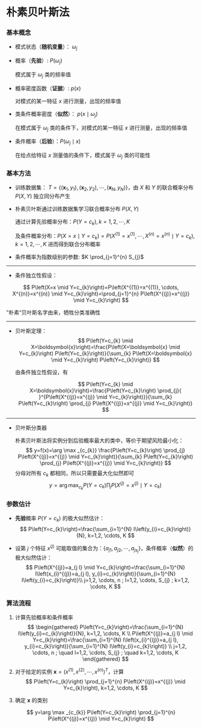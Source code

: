 # 朴素贝叶斯法
### 基本概念

- 模式状态（**随机变量**）： $\omega_j$

- 概率（**先验**）: $P\left(\omega_{j}\right)$

  模式属于 $\omega_{j}$ 类的频率值

- 概率密度函数（**证据**）: $p(x)$

  对模式的某一特征 $x$ 进行测量，出现的频率值

- 类条件概率密度（**似然**）： $p\left(x \mid \omega_{j}\right)$

  在模式属于 $\omega_{j}$ 类的条件下，对模式的某一特征 $x$ 进行测量，出现的频率值

- 条件概率（**后验**）：$P\left(\omega_{j} \mid x\right)$

  在给点给特征 $x$ 测量值的条件下，模式属于 $\omega_{j}$ 类的可能性

### 基本方法

- 训练数据集： $T=\left\{\left(\boldsymbol{x}_{1}, y_{1}\right),\left(\boldsymbol{x}_{2}, y_{2}\right), \cdots,\left(\boldsymbol{x}_{N}, y_{N}\right)\right\}$，由 $X$ 和 $Y$ 的联合概率分布 $P(X, Y)$ 独立同分布产生

- 朴素贝叶斯通过训练数据集学习联合概率分布 $P(X, Y)$

  通过计算先验概率分布：$P\left(Y=c_{k}\right), k=1,2, \cdots, K$

  及条件概率分布：$P\left(X=x \mid Y=c_{k}\right)=P\left(X^{(1)}=x^{(1)}, \cdots, X^{(n)}=x^{(n)} \mid Y=c_{k}\right), k=1,2, \cdots, K$ 进而得到联合分布概率

- 条件概率为指数级别的参数: $K \prod_{j=1}^{n} S_{j}$

------



- 条件独立性假设：

$$
P\left(X=x \mid Y=c_{k}\right)=P\left(X^{(1)}=x^{(1)}, \cdots, X^{(n)}=x^{(n)} \mid Y=c_{k}\right)=\prod_{j=1}^{n} P\left(X^{(j)}=x^{(j)} \mid Y=c_{k}\right)
$$

”朴素“贝叶斯名字由来，牺牲分类准确性

------



- 贝叶斯定理：
  $$
  P\left(Y=c_{k} \mid X=\boldsymbol{x}\right)=\frac{P\left(X=\boldsymbol{x} \mid Y=c_{k}\right) P\left(Y=c_{k}\right)}{\sum_{k} P\left(X=\boldsymbol{x} \mid Y=c_{k}\right) P\left(Y=c_{k}\right)}
  $$
  

  由条件独立性假设，有

   
  $$
  P\left(Y=c_{k} \mid X=\boldsymbol{x}\right)=\frac{P\left(Y=c_{k}\right) \prod_{j}{ }^{P\left(X^{(j)}=x^{(j)} \mid Y=c_{k}\right)}}{\sum_{k} P\left(Y=c_{k}\right) \prod_{j} P\left(X^{(j)}=x^{(j)} \mid Y=c_{k}\right)}
  $$

------



- 贝叶斯分类器

  朴素贝叶斯法将实例分到后验概率最大的类中，等价于期望风险最小化：
  $$
  y=f(x)=\arg \max _{c_{k}} \frac{P\left(Y=c_{k}\right) \prod_{j} P\left(X^{(j)}=x^{(j)} \mid Y=c_{k}\right)}{\sum_{k} P\left(Y=c_{k}\right) \prod_{j} P\left(X^{(j)}=x^{(j)} \mid Y=c_{k}\right)}
  $$
  分母对所有 $c_{k}$ 都相同，所以只需要最大化似然即可
  $$
  y=\arg \max _{c_{k}} P\left(Y=c_{k}\right) \prod_{j} P\left(X^{(j)}=x^{(j)} \mid Y=c_{k}\right)
  $$

### 参数估计

- **先验**概率 $P\left(Y=c_{k}\right)$ 的极大似然估计：
  $$
  P\left(Y=c_{k}\right)=\frac{\sum_{i=1}^{N} I\left(y_{i}=c_{k}\right)}{N}, k=1,2, \cdots, K
  $$
  

- 设第 $j$ 个特征 $x^{(j)}$ 可能取值的集合为：$\left\{a_{j 1}, a_{j 2}, \cdots, a_{j s_{j}}\right\}$，条件概率（**似然**）的极大似然估计：
  $$
  P\left(X^{(j)}=a_{j l} \mid Y=c_{k}\right)=\frac{\sum_{i=1}^{N} I\left(x_{i}^{(j)}=a_{j l}, y_{i}=c_{k}\right)}{\sum_{i=1}^{N} I\left(y_{i}=c_{k}\right)}\\
  j=1,2, \cdots, n ; l=1,2, \cdots, S_{j} ; k=1,2, \cdots, K
  $$

### 算法流程

1. 计算先验概率和条件概率
   $$
   \begin{gathered}
   P\left(Y=c_{k}\right)=\frac{\sum_{i=1}^{N} I\left(y_{i}=c_{k}\right)}{N}, k=1,2, \cdots, K \\
   P\left(X^{(j)}=a_{j l} \mid Y=c_{k}\right)=\frac{\sum_{i=1}^{N} I\left(x_{i}^{(j)}=a_{j l}, y_{i}=c_{k}\right)}{\sum_{i=1}^{N} I\left(y_{i}=c_{k}\right)} \\
   j=1,2, \cdots, n ; \quad l=1,2, \cdots, S_{j} ; \quad k=1,2, \cdots, K
   \end{gathered}
   $$
   

2. 对于给定的实例 $\boldsymbol{x}=\left(x^{(1)}, x^{(2)}, \cdots, x^{(n)}\right)^{T}$，计算
   $$
   P\left(Y=c_{k}\right) \prod_{j=1}^{n} P\left(X^{(j)}=x^{(j)} \mid Y=c_{k}\right), k=1,2, \cdots, K
   $$
   

3. 确定 $\boldsymbol{x}$ 的类别

$$
y=\arg \max _{c_{k}} P\left(Y=c_{k}\right) \prod_{j=1}^{n} P\left(X^{(j)}=x^{(j)} \mid Y=c_{k}\right)
$$